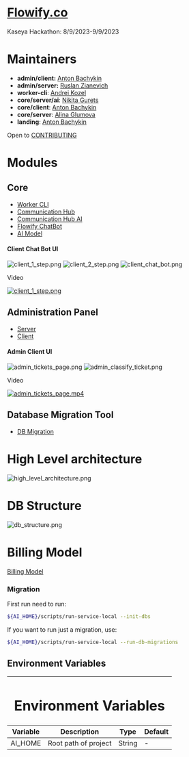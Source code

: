 # [Flowify.co](http://flowify-ai.s3-website-us-east-1.amazonaws.com)

Kaseya Hackathon: 8/9/2023-9/9/2023

# Maintainers

- **admin/client:** [Anton Bachykin](https://github.com/DenyingTheTruth)
- **admin/server:** [Ruslan Zianevich](https://github.com/ruslanzianevich)
- **worker-cli**: [Andrei Kozel](https://github.com/andrey-kozel)
- **core/server/ai**: [Nikita Gurets](https://github.com/StepanBURNdera)
- **core/client**: [Anton Bachykin](https://github.com/DenyingTheTruth)
- **core/server**: [Alina Glumova](https://github.com/aglumova)
- **landing**: [Anton Bachykin](https://github.com/DenyingTheTruth)

Open to [CONTRIBUTING](.github/CONTRIBUTING.md)

# Modules

## Core

- [Worker CLI](worker-cli/README.md)
- [Communication Hub](core/server/README.md)
- [Communication Hub AI](core/server/src/ai/README.md)
- [Flowify ChatBot](core/client/README.md)
- [AI Model](core/ai-sanbox/README.md)

#### Client Chat Bot UI

![client_1_step.png](docs/img/client_1_step.png)
![client_2_step.png](docs/img/client_2_step.png)
![client_chat_bot.png](docs/img/client_chat_bot.png)

Video

[![client_1_step.png](docs/img/client_1_step.png)](docs/videos/client_site_flow.mp4)

## Administration Panel

- [Server](admin/server/README.md)
- [Client](admin/client/README.md)

#### Admin Client UI

![admin_tickets_page.png](docs/img/admin_tickets_page.png)
![admin_classify_ticket.png](docs/img/admin_classify_ticket.png)

Video

[![admin_tickets_page.mp4](docs/img/admin_tickets_page.png)](docs/videos/admin_site_flow.mp4)

## Database Migration Tool

- [DB Migration](db/README.md)

# High Level architecture

![high_level_architecture.png](docs/img/high_level_architecture.png)

# DB Structure

![db_structure.png](docs/img/db_structure.png)

# Billing Model

[Billing Model](BILLING_MODEL.md)

### Migration

First run need to run:

```bash
${AI_HOME}/scripts/run-service-local --init-dbs
```

If you want to run just a migration, use:
```bash
${AI_HOME}/scripts/run-service-local --run-db-migrations
```

## Environment Variables

<table>
    <thead>
        <tr>
            <th colspan=4><h1>Environment Variables</h1></th>
        </tr>
        <tr>
            <th>Variable</th>
            <th>Description</th>
            <th>Type</th>
            <th>Default</th>
        </tr>
    </thead>
    <tbody>
        <tr>
            <td>AI_HOME</td>
            <td>Root path of project</td>
            <td>String</td>
            <td> - </td>
        </tr>
    </tbody>
</table>

